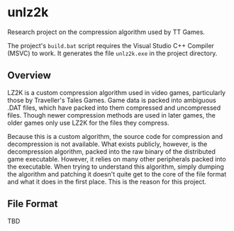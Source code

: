 # unlz2k
Research project on the compression algorithm used by TT Games.

The project's `build.bat` script requires the Visual Studio C++ Compiler (MSVC) to work. It generates the file `unlz2k.exe` in the project directory.

## Overview

LZ2K is a custom compression algorithm used in video games, particularly those by Traveller's Tales Games. Game data is packed into ambiguous .DAT files, which have packed into them compressed and uncompressed files. Though newer compression methods are used in later games, the older games only use LZ2K for the files they compress.

Because this is a custom algorithm, the source code for compression and decompression is not available. What exists publicly, however, is the decompression algorithm, packed into the raw binary of the distributed game executable. However, it relies on many other peripherals packed into the executable. When trying to understand this algorithm, simply dumping the algorithm and patching it doesn't quite get to the core of the file format and what it does in the first place. This is the reason for this project.

## File Format

TBD
